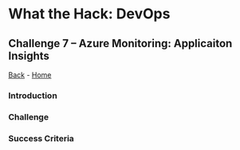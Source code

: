 # What the Hack: DevOps 

## Challenge 7 – Azure Monitoring: Applicaiton Insights
[Back](challenge06.md) - [Home](../../readme.md)

### Introduction

### Challenge

### Success Criteria
